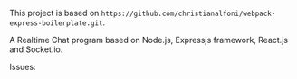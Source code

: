 This project is based on `https://github.com/christianalfoni/webpack-express-boilerplate.git`.

A Realtime Chat program based on Node.js, Expressjs framework, React.js and Socket.io.


Issues:

